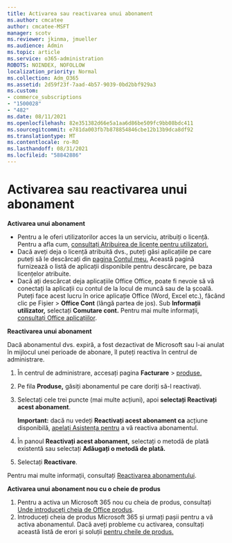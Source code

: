```yaml
---
title: Activarea sau reactivarea unui abonament
ms.author: cmcatee
author: cmcatee-MSFT
manager: scotv
ms.reviewer: jkinma, jmueller
ms.audience: Admin
ms.topic: article
ms.service: o365-administration
ROBOTS: NOINDEX, NOFOLLOW
localization_priority: Normal
ms.collection: Adm_O365
ms.assetid: 2d59f23f-7aad-4b57-9039-0bd2bbf929a3
ms.custom:
- commerce_subscriptions
- "1500028"
- "482"
ms.date: 08/11/2021
ms.openlocfilehash: 82e351382d66e5a1aa6d86be509fc9bb08bdc411
ms.sourcegitcommit: e781da003fb7b878854846cbe12b13b9dca8df92
ms.translationtype: MT
ms.contentlocale: ro-RO
ms.lasthandoff: 08/31/2021
ms.locfileid: "58842886"
---
```

# <a name="activate-or-reactivate-a-subscription"></a>Activarea sau reactivarea unui abonament

**Activarea unui abonament**

- Pentru a le oferi utilizatorilor acces la un serviciu, atribuiți o licență. Pentru a afla cum, [consultați Atribuirea de licențe pentru utilizatori.](https://docs.microsoft.com/microsoft-365/admin/manage/assign-licenses-to-users)
- Dacă aveți deja o licență atribuită dvs., puteți găsi aplicațiile pe care puteți să le descărcați din [pagina Contul meu.](https://portal.office.com/account/#installs) Această pagină furnizează o listă de aplicații disponibile pentru descărcare, pe baza licențelor atribuite.
- Dacă ați descărcat deja aplicațiile Office Office, poate fi nevoie să vă conectați la aplicații cu contul de la locul de muncă sau de la școală. Puteți face acest lucru în orice aplicație Office (Word, Excel etc.), făcând clic pe Fișier  >  **Office Cont** (lângă partea de jos). Sub **Informații utilizator,** selectați **Comutare cont.** Pentru mai multe informații, [consultați Office aplicațiilor](https://docs.microsoft.com/microsoft-365/admin/setup/install-applications).

**Reactivarea unui abonament**

Dacă abonamentul dvs. expiră, a fost dezactivat de Microsoft sau l-ai anulat în mijlocul unei perioade de abonare, îl puteți reactiva în centrul de administrare.
  
1. În centrul de administrare, accesați pagina **Facturare**  >  [produse.](https://go.microsoft.com/fwlink/p/?linkid=842054)
2. Pe fila **Produse,** găsiți abonamentul pe care doriți să-l reactivați.
3. Selectați cele trei puncte (mai multe acțiuni), apoi **selectați Reactivați acest abonament**.

    **Important:** dacă nu vedeți **Reactivați acest abonament ca** acțiune disponibilă, [apelați Asistența pentru](https://go.microsoft.com/fwlink/p/?linkid=518322) a vă reactiva abonamentul.

4. În panoul **Reactivați acest abonament,** selectați o metodă de plată existentă sau selectați **Adăugați o metodă de plată.**
5. Selectați **Reactivare**.

Pentru mai multe informații, consultați [Reactivarea abonamentului](https://docs.microsoft.com/microsoft-365/commerce/subscriptions/reactivate-your-subscription).

**Activarea unui abonament nou cu o cheie de produs**

1. Pentru a activa un Microsoft 365 nou cu cheia de produs, consultați [Unde introduceți cheia de Office produs](https://support.office.com/article/where-to-enter-your-office-product-key-0a82e5ae-739e-4b92-a6f4-2ec780c185db).
2. Introduceți cheia de produs Microsoft 365 și urmați pașii pentru a vă activa abonamentul. Dacă aveți probleme cu activarea, consultați această listă de erori și soluții [pentru cheile de produs.](https://docs.microsoft.com/microsoft-365/commerce/product-key-errors-and-solutions)